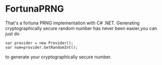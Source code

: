# FortunaPRNG
That's a fortuna PRNG implementation with C# .NET.
Generating cryptographically secure random number has never been easier,you can just do 

```
var provider = new Provider();
var num=provider.GetRandomInt();

``` 
to generate your cryptographically secure number.

